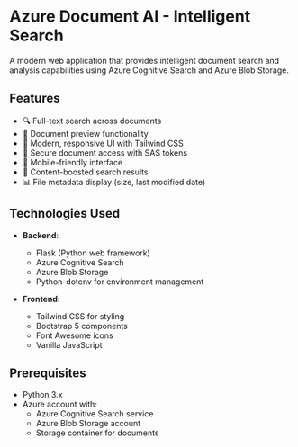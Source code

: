 # Azure Document AI - Intelligent Search

A modern web application that provides intelligent document search and analysis capabilities using Azure Cognitive Search and Azure Blob Storage.

## Features

- 🔍 Full-text search across documents
- 📄 Document preview functionality
- 💫 Modern, responsive UI with Tailwind CSS
- 🔐 Secure document access with SAS tokens
- 📱 Mobile-friendly interface
- 🎯 Content-boosted search results
- 📊 File metadata display (size, last modified date)

## Technologies Used

- **Backend**:
  - Flask (Python web framework)
  - Azure Cognitive Search
  - Azure Blob Storage
  - Python-dotenv for environment management

- **Frontend**:
  - Tailwind CSS for styling
  - Bootstrap 5 components
  - Font Awesome icons
  - Vanilla JavaScript

## Prerequisites

- Python 3.x
- Azure account with:
  - Azure Cognitive Search service
  - Azure Blob Storage account
  - Storage container for documents
